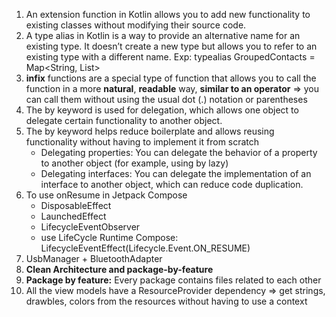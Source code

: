 1. An extension function in Kotlin allows you to add new functionality to existing classes without modifying their source code.
2. A type alias in Kotlin is a way to provide an alternative name for an existing type.
It doesn’t create a new type but allows you to refer to an existing type with a different name.
Exp: typealias GroupedContacts = Map<String, List<ContactModel>>
3. **infix** functions are a special type of function that allows you to call the function in a more **natural**, **readable** way, **similar to an operator**
=> you can call them without using the usual dot (.) notation or parentheses
4. The by keyword is used for delegation, which allows one object to delegate certain functionality to another object.
5. The by keyword helps reduce boilerplate and allows reusing functionality without having to implement it from scratch
    - Delegating properties: You can delegate the behavior of a property to another object (for example, using by lazy)
    - Delegating interfaces: You can delegate the implementation of an interface to another object, which can reduce code duplication.
6. To use onResume in Jetpack Compose
    - DisposableEffect
    - LaunchedEffect
    - LifecycleEventObserver
    - use LifeCycle Runtime Compose: LifecycleEventEffect(Lifecycle.Event.ON_RESUME)
7. UsbManager + BluetoothAdapter
8. **Clean Architecture and package-by-feature**
9. **Package by feature:** Every package contains files related to each other
10. All the view models have a ResourceProvider dependency
=> get strings, drawbles, colors from the resources without having to use a context